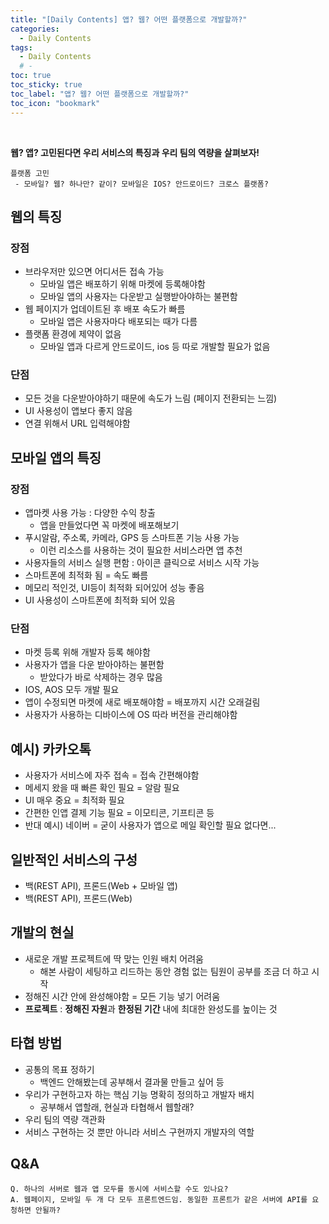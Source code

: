 ```yaml
---
title: "[Daily Contents] 앱? 웹? 어떤 플랫폼으로 개발할까?"
categories:
  - Daily Contents
tags:
  - Daily Contents
  # -
toc: true
toc_sticky: true
toc_label: "앱? 웹? 어떤 플랫폼으로 개발할까?"
toc_icon: "bookmark"
---
```


<br>

**웹? 앱? 고민된다면 우리 서비스의 특징과 우리 팀의 역량을 살펴보자!**

```
플랫폼 고민
 - 모바일? 웹? 하나만? 같이? 모바일은 IOS? 안드로이드? 크로스 플랫폼?
```

## 웹의 특징

### 장점

- 브라우저만 있으면 어디서든 접속 가능
  - 모바일 앱은 배포하기 위해 마켓에 등록해야함
  - 모바일 앱의 사용자는 다운받고 실행받아야하는 불편함
- 웹 페이지가 업데이트된 후 배포 속도가 빠름
  - 모바일 앱은 사용자마다 배포되는 때가 다름
- 플랫폼 환경에 제약이 없음
  - 모바일 앱과 다르게 안드로이드, ios 등 따로 개발할 필요가 없음

### 단점

- 모든 것을 다운받아야하기 때문에 속도가 느림 (페이지 전환되는 느낌)
- UI 사용성이 앱보다 좋지 않음
- 연결 위해서 URL 입력해야함

## 모바일 앱의 특징

### 장점

- 앱마켓 사용 가능 : 다양한 수익 창출
  - 앱을 만들었다면 꼭 마켓에 배포해보기
- 푸시알람, 주소록, 카메라, GPS 등 스마트폰 기능 사용 가능
  - 이런 리소스를 사용하는 것이 필요한 서비스라면 앱 추천
- 사용자들의 서비스 실행 편함 : 아이콘 클릭으로 서비스 시작 가능
- 스마트폰에 최적화 됨 = 속도 빠름
- 메모리 적인것, UI등이 최적화 되어있어 성능 좋음
- UI 사용성이 스마트폰에 최적화 되어 있음

### 단점

- 마켓 등록 위해 개발자 등록 해야함
- 사용자가 앱을 다운 받아야하는 불편함
  - 받았다가 바로 삭제하는 경우 많음
- IOS, AOS 모두 개발 필요
- 앱이 수정되면 마켓에 새로 배포해야함 = 배포까지 시간 오래걸림
- 사용자가 사용하는 디바이스에 OS 따라 버전을 관리해야함

## 예시) 카카오톡

- 사용자가 서비스에 자주 접속 = 접속 간편해야함
- 메세지 왔을 때 빠른 확인 필요 = 알람 필요
- UI 매우 중요 = 최적화 필요
- 간편한 인앱 결제 기능 필요 = 이모티콘, 기프티콘 등
- 반대 예시) 네이버 = 굳이 사용자가 앱으로 메일 확인할 필요 없다면...

## 일반적인 서비스의 구성

- 백(REST API), 프론드(Web + 모바일 앱)
- 백(REST API), 프론드(Web)

## 개발의 현실

- 새로운 개발 프로젝트에 딱 맞는 인원 배치 어려움
  - 해본 사람이 세팅하고 리드하는 동안 경험 없는 팀원이 공부를 조금 더 하고 시작
- 정해진 시간 안에 완성해야함 = 모든 기능 넣기 어려움
- **프로젝트** : **정해진 자원**과 **한정된 기간** 내에 최대한 완성도를 높이는 것

## 타협 방법

- 공통의 목표 정하기
  - 백엔드 안해봤는데 공부해서 결과물 만들고 싶어 등
- 우리가 구현하고자 하는 핵심 기능 명확히 정의하고 개발자 배치
  - 공부해서 앱할래, 현실과 타협해서 웹할래?
- 우리 팀의 역량 객관화
- 서비스 구현하는 것 뿐만 아니라 서비스 구현까지 개발자의 역할

## Q&A

```
Q. 하나의 서버로 웹과 앱 모두를 동시에 서비스할 수도 있나요?
A. 웹페이지, 모바일 두 개 다 모두 프론트엔드임. 동일한 프론트가 같은 서버에 API를 요청하면 안될까?
```
